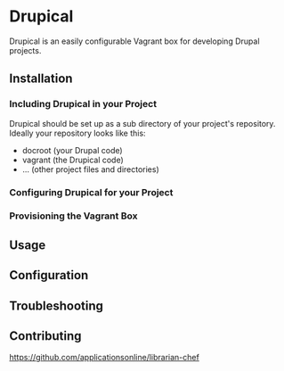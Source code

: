 # Drupical

Drupical is an easily configurable Vagrant box for developing Drupal projects.

## Installation

### Including Drupical in your Project

Drupical should be set up as a sub directory of your project's repository. Ideally your repository looks like this:

- docroot (your Drupal code)
- vagrant (the Drupical code)
- ... (other project files and directories)

### Configuring Drupical for your Project

### Provisioning the Vagrant Box

## Usage

## Configuration

## Troubleshooting

## Contributing

https://github.com/applicationsonline/librarian-chef
